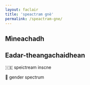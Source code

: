 ```yaml
---
layout: faclair
title: 'speactram gnè'
permalink: /speactram-gne/
---
```


## Mìneachadh

## Eadar-theangachaidhean

&#x1f1ee;&#x1f1ea; speictream inscne

&#x1f3f4;&#xe0067;&#xe0062;&#xe0065;&#xe006e;&#xe0067;&#xe007f; gender spectrum